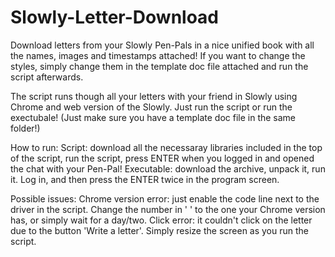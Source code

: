 # Slowly-Letter-Download
Download letters from your Slowly Pen-Pals in a nice unified book with all the names, images and timestamps attached!
If you want to change the styles, simply change them in the template doc file attached and run the script afterwards.

The script runs though all your letters with your friend in Slowly using Chrome and web version of the Slowly. 
Just run the script or run the exectubale! (Just make sure you have a template doc file in the same folder!)

How to run:
Script: download all the necessaray libraries included in the top of the script, run the script, press ENTER when you logged in and opened the chat with your Pen-Pal!
Executable: download the archive, unpack it, run it. Log in, and then press the ENTER twice in the program screen.

Possible issues:
Chrome version error: just enable the code line next to the driver in the script. Change the number in ' ' to the one your Chrome version has, or simply wait for a day/two.
Click error: it couldn't click on the letter due to the button 'Write a letter'. Simply resize the screen as you run the script.
